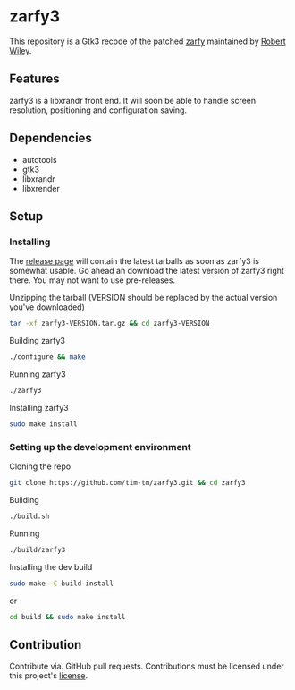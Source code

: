 # zarfy3

This repository is a Gtk3 recode of the patched [zarfy](https://github.com/rbtylee/zarfy) maintained by [Robert Wiley](https://github.com/rbtylee/).

## Features 

zarfy3 is a libxrandr front end. It will soon be able to handle screen resolution, positioning and configuration saving.

## Dependencies

- autotools
- gtk3
- libxrandr
- libxrender

## Setup

### Installing

The [release page](https://github.com/tim-tm/zarfy3/releases) will contain the latest tarballs as soon as zarfy3 is somewhat usable. Go ahead an download the latest version of zarfy3 right there. You may not want to use pre-releases.

Unzipping the tarball (VERSION should be replaced by the actual version you've downloaded)
```bash
tar -xf zarfy3-VERSION.tar.gz && cd zarfy3-VERSION
```

Building zarfy3
```bash
./configure && make
```

Running zarfy3
```bash
./zarfy3
```

Installing zarfy3
```bash
sudo make install
```

### Setting up the development environment
Cloning the repo
```bash
git clone https://github.com/tim-tm/zarfy3.git && cd zarfy3
```

Building
```bash
./build.sh
```

Running
```bash
./build/zarfy3
```

Installing the dev build
```bash
sudo make -C build install
```
or
```bash
cd build && sudo make install
```

## Contribution

Contribute via. GitHub pull requests.
Contributions must be licensed under this project's [license](https://github.com/tim-tm/zarfy3/blob/main/LICENSE).
